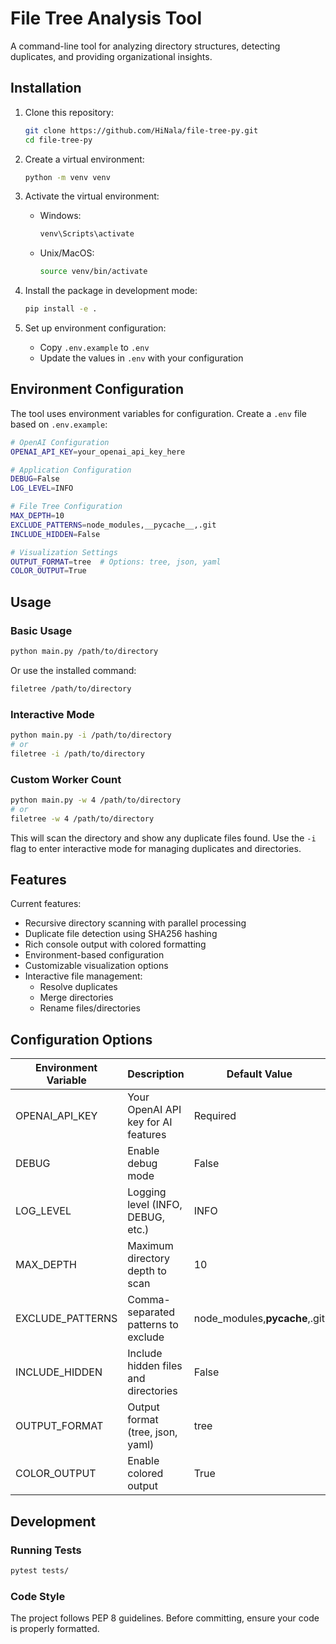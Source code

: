 # File Tree Analysis Tool

A command-line tool for analyzing directory structures, detecting duplicates, and providing organizational insights.

## Installation

1. Clone this repository:
   ```bash
   git clone https://github.com/HiNala/file-tree-py.git
   cd file-tree-py
   ```

2. Create a virtual environment:
   ```bash
   python -m venv venv
   ```

3. Activate the virtual environment:
   - Windows:
     ```bash
     venv\Scripts\activate
     ```
   - Unix/MacOS:
     ```bash
     source venv/bin/activate
     ```

4. Install the package in development mode:
   ```bash
   pip install -e .
   ```

5. Set up environment configuration:
   - Copy `.env.example` to `.env`
   - Update the values in `.env` with your configuration

## Environment Configuration

The tool uses environment variables for configuration. Create a `.env` file based on `.env.example`:

```bash
# OpenAI Configuration
OPENAI_API_KEY=your_openai_api_key_here

# Application Configuration
DEBUG=False
LOG_LEVEL=INFO

# File Tree Configuration
MAX_DEPTH=10
EXCLUDE_PATTERNS=node_modules,__pycache__,.git
INCLUDE_HIDDEN=False

# Visualization Settings
OUTPUT_FORMAT=tree  # Options: tree, json, yaml
COLOR_OUTPUT=True
```

## Usage

### Basic Usage
```bash
python main.py /path/to/directory
```

Or use the installed command:
```bash
filetree /path/to/directory
```

### Interactive Mode
```bash
python main.py -i /path/to/directory
# or
filetree -i /path/to/directory
```

### Custom Worker Count
```bash
python main.py -w 4 /path/to/directory
# or
filetree -w 4 /path/to/directory
```

This will scan the directory and show any duplicate files found. Use the `-i` flag to enter interactive mode for managing duplicates and directories.

## Features

Current features:
- Recursive directory scanning with parallel processing
- Duplicate file detection using SHA256 hashing
- Rich console output with colored formatting
- Environment-based configuration
- Customizable visualization options
- Interactive file management:
  - Resolve duplicates
  - Merge directories
  - Rename files/directories

## Configuration Options

| Environment Variable | Description | Default Value |
|---------------------|-------------|---------------|
| OPENAI_API_KEY | Your OpenAI API key for AI features | Required |
| DEBUG | Enable debug mode | False |
| LOG_LEVEL | Logging level (INFO, DEBUG, etc.) | INFO |
| MAX_DEPTH | Maximum directory depth to scan | 10 |
| EXCLUDE_PATTERNS | Comma-separated patterns to exclude | node_modules,__pycache__,.git |
| INCLUDE_HIDDEN | Include hidden files and directories | False |
| OUTPUT_FORMAT | Output format (tree, json, yaml) | tree |
| COLOR_OUTPUT | Enable colored output | True |

## Development

### Running Tests
```bash
pytest tests/
```

### Code Style
The project follows PEP 8 guidelines. Before committing, ensure your code is properly formatted.